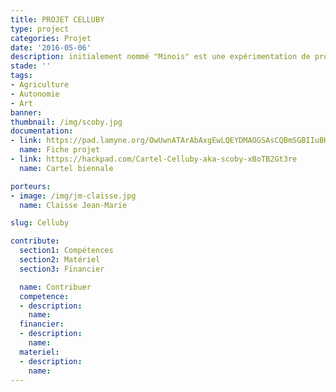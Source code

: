 ```yaml
---
title: PROJET CELLUBY
type: project
categories: Projet
date: '2016-05-06'
description: initialement nommé "Minois" est une expérimentation de projet initié par Jean-Marie Claisse afin de mettre en pratique la réappropriation citoyenne des sciences. Ce fork d'un travail open source initié par Suzan Lee et récupéré/développé en France par la Startup, est un travail initialement autour des Biomatières produite par des bactéries. Le travail initié à la myne est de créer une dynamique projet autour d'un sujet écologique pouvant faire sens dans la réappropriation des moyens de productions de matières, ou comment mélée Low Tech et Hight tech afin de participer au développement d'ateliers, ou des procédés permettant d'améliorer ou de proposer des travaux collaboratifs. La ferme bactérienne issue de ce projet est un incubateur open-source dédié à la culture contrôler isolé afin d'améliorer le développement de la cellulose bactérien, est ce que cela fait sens ? Comment on calcule un impact carbone d'un projet bio? comment on collecte des fonds ? Comment on code avec un arduino ? Comment rechercher des projets n'ayant pas au premier abord de rapport, et trouver le moyens de connecter des projets open sources? La science dans votre cuisine, oui mais comment on garantie à tous la sécurité autour de sujet comme les bactéries? Bio-hacking ou Bio-bidouille? Découvrer avec nous toutes les questions éthiques, ou les défis de projets collaboratifs... Un simple sujet qui lorsque l'on pousse plus loin nécéssite de connecter et de sortir de sa zone de confort tout en participant à un projet Open Source.
stade: ''
tags:
- Agriculture
- Autonomie
- Art
banner:
thumbnail: /img/scoby.jpg
documentation:
- link: https://pad.lamyne.org/OwUwnATArAbAxgEwLQEYDMAOGSAsCQBmSGBIIuBKEAhnMDDhMGkA#
  name: Fiche projet
- link: https://hackpad.com/Cartel-Celluby-aka-scoby-xBoTB2Gt3re
  name: Cartel biennale

porteurs:
- image: /img/jm-claisse.jpg
  name: Claisse Jean-Marie

slug: Celluby

contribute:
  section1: Compétences
  section2: Matériel
  section3: Financier

  name: Contribuer
  competence:
  - description:
    name:
  financier:
  - description:
    name:
  materiel:
  - description:
    name:
---
```

